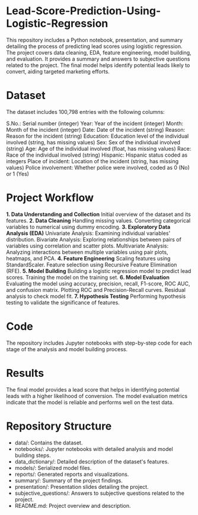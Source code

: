 # Lead-Score-Prediction-Using-Logistic-Regression
This repository includes a Python notebook, presentation, and summary detailing the process of predicting lead scores using logistic regression. The project covers data cleaning, EDA, feature engineering, model building, and evaluation. It provides a summary and answers to subjective questions related to the project. The final model helps identify potential leads likely to convert, aiding targeted marketing efforts.

# Dataset
The dataset includes 100,798 entries with the following columns:

S.No.: Serial number (integer)
Year: Year of the incident (integer)
Month: Month of the incident (integer)
Date: Date of the incident (string)
Reason: Reason for the incident (string)
Education: Education level of the individual involved (string, has missing values)
Sex: Sex of the individual involved (string)
Age: Age of the individual involved (float, has missing values)
Race: Race of the individual involved (string)
Hispanic: Hispanic status coded as integers
Place of incident: Location of the incident (string, has missing values)
Police involvement: Whether police were involved, coded as 0 (No) or 1 (Yes)

# Project Workflow
**1. Data Understanding and Collection**
Initial overview of the dataset and its features.
**2. Data Cleaning**
Handling missing values.
Converting categorical variables to numerical using dummy encoding.
**3. Exploratory Data Analysis (EDA)**
Univariate Analysis: Examining individual variables' distribution.
Bivariate Analysis: Exploring relationships between pairs of variables using correlation and scatter plots.
Multivariate Analysis: Analyzing interactions between multiple variables using pair plots, heatmaps, and PCA.
**4. Feature Engineering**
Scaling features using StandardScaler.
Feature selection using Recursive Feature Elimination (RFE).
**5. Model Building**
Building a logistic regression model to predict lead scores.
Training the model on the training set.
**6. Model Evaluation**
Evaluating the model using accuracy, precision, recall, F1-score, ROC AUC, and confusion matrix.
Plotting ROC and Precision-Recall curves.
Residual analysis to check model fit.
**7. Hypothesis Testing**
Performing hypothesis testing to validate the significance of features.

# Code
The repository includes Jupyter notebooks with step-by-step code for each stage of the analysis and model building process.

# Results
The final model provides a lead score that helps in identifying potential leads with a higher likelihood of conversion. The model evaluation metrics indicate that the model is reliable and performs well on the test data.

# Repository Structure
-  data/: Contains the dataset.
-  notebooks/: Jupyter notebooks with detailed analysis and model building steps.
-  data_dictionary/: Detailed description of the dataset's features.
-  models/: Serialized model files.
-  reports/: Generated reports and visualizations.
-  summary/: Summary of the project findings.
-  presentation/: Presentation slides detailing the project.
-  subjective_questions/: Answers to subjective questions related to the project.
-  README.md: Project overview and description.
